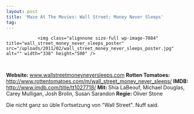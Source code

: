 ```yaml
---
layout: post
title: 'Maze At The Movies: Wall Street: Money Never Sleeps'
tag: 
---
```



                <img class="alignnone size-full wp-image-7084" title="wall_street_money_never_sleeps_poster" src="/uploads/2011/02/wall_street_money_never_sleeps_poster.jpg" alt="" width="338" height="500" />
<img class="alignnone size-full wp-image-5898" title="movie_review_4stars" src="/uploads/2010/02/movie_review_4stars.png" alt="" width="75" height="15" />
<p><strong> Website: <a href="http://www.wallstreetmoneyneversleeps.com/"><span style="font-weight: normal;">www.wallstreetmoneyneversleeps.com</span></a></strong>
<strong>Rotten Tomatoes: </strong><a href="http://www.rottentomatoes.com/m/wall_street_money_never_sleeps/"><a href="http://www.rottentomatoes.com/m/wall_street_money_never_sleeps/">http://www.rottentomatoes.com/m/wall_street_money_never_sleeps/</a></a>
<strong>IMDB: </strong><a href="http://www.imdb.com/title/tt1027718/"><a href="http://www.imdb.com/title/tt1027718/">http://www.imdb.com/title/tt1027718/</a></a>
<strong>Mit: </strong>Shia LaBeouf, Michael Douglas, Carey Mulligan, Josh Brolin, Susan Sarandon
<strong>Regie: </strong>Oliver Stone</p>
<p>Die nicht ganz so üble Fortsetzung von &quot;Wall Street&quot;. Nuff said.</p>
            
